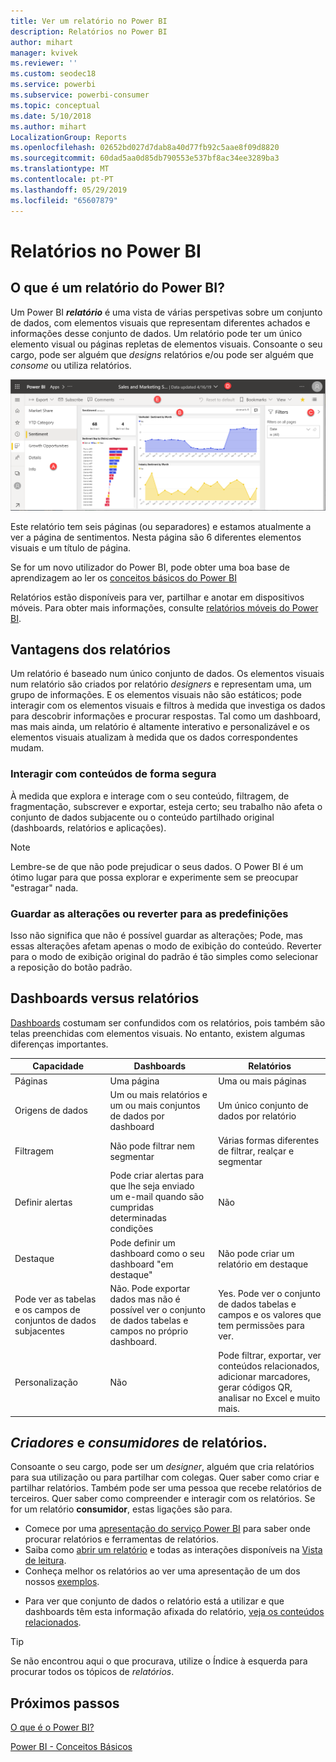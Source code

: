 ```yaml
---
title: Ver um relatório no Power BI
description: Relatórios no Power BI
author: mihart
manager: kvivek
ms.reviewer: ''
ms.custom: seodec18
ms.service: powerbi
ms.subservice: powerbi-consumer
ms.topic: conceptual
ms.date: 5/10/2018
ms.author: mihart
LocalizationGroup: Reports
ms.openlocfilehash: 02652bd027d7dab8a40d77fb92c5aae8f09d8820
ms.sourcegitcommit: 60dad5aa0d85db790553e537bf8ac34ee3289ba3
ms.translationtype: MT
ms.contentlocale: pt-PT
ms.lasthandoff: 05/29/2019
ms.locfileid: "65607879"
---
```

# <a name="reports-in-power-bi"></a>Relatórios no Power BI
## <a name="what-is-a-power-bi-report"></a>O que é um relatório do Power BI?
Um Power BI ***relatório*** é uma vista de várias perspetivas sobre um conjunto de dados, com elementos visuais que representam diferentes achados e informações desse conjunto de dados.  Um relatório pode ter um único elemento visual ou páginas repletas de elementos visuais. Consoante o seu cargo, pode ser alguém que *designs* relatórios e/ou pode ser alguém que *consome* ou utiliza relatórios.

![página de relatório](./media/end-user-reports/power-bi-report.png)

Este relatório tem seis páginas (ou separadores) e estamos atualmente a ver a página de sentimentos. Nesta página são 6 diferentes elementos visuais e um título de página.  

Se for um novo utilizador do Power BI, pode obter uma boa base de aprendizagem ao ler os [conceitos básicos do Power BI](end-user-basic-concepts.md)

Relatórios estão disponíveis para ver, partilhar e anotar em dispositivos móveis. Para obter mais informações, consulte [relatórios móveis do Power BI](mobile/mobile-reports-in-the-mobile-apps.md).

## <a name="advantages-of-reports"></a>Vantagens dos relatórios
Um relatório é baseado num único conjunto de dados. Os elementos visuais num relatório são criados por relatório *designers* e representam uma, um grupo de informações. E os elementos visuais não são estáticos; pode interagir com os elementos visuais e filtros à medida que investiga os dados para descobrir informações e procurar respostas. Tal como um dashboard, mas mais ainda, um relatório é altamente interativo e personalizável e os elementos visuais atualizam à medida que os dados correspondentes mudam.

### <a name="safely-interact-with-content"></a>Interagir com conteúdos de forma segura
À medida que explora e interage com o seu conteúdo, filtragem, de fragmentação, subscrever e exportar, esteja certo; seu trabalho não afeta o conjunto de dados subjacente ou o conteúdo partilhado original (dashboards, relatórios e aplicações).
 
> [!NOTE]
> Lembre-se de que não pode prejudicar o seus dados. O Power BI é um ótimo lugar para que possa explorar e experimente sem se preocupar "estragar" nada.

### <a name="save-your-changes-or-revert-to-the-default-settings"></a>Guardar as alterações ou reverter para as predefinições
Isso não significa que não é possível guardar as alterações; Pode, mas essas alterações afetam apenas o modo de exibição do conteúdo. Reverter para o modo de exibição original do padrão é tão simples como selecionar a reposição do botão padrão.

## <a name="dashboards-versus-reports"></a>Dashboards versus relatórios
[Dashboards](end-user-dashboards.md) costumam ser confundidos com os relatórios, pois também são telas preenchidas com elementos visuais. No entanto, existem algumas diferenças importantes.  

| **Capacidade** | **Dashboards** | **Relatórios** |
| --- | --- | --- |
| Páginas |Uma página |Uma ou mais páginas |
| Origens de dados |Um ou mais relatórios e um ou mais conjuntos de dados por dashboard |Um único conjunto de dados por relatório |
| Filtragem |Não pode filtrar nem segmentar |Várias formas diferentes de filtrar, realçar e segmentar |
| Definir alertas |Pode criar alertas para que lhe seja enviado um e-mail quando são cumpridas determinadas condições |Não |
| Destaque |Pode definir um dashboard como o seu dashboard "em destaque" |Não pode criar um relatório em destaque |
| Pode ver as tabelas e os campos de conjuntos de dados subjacentes |Não. Pode exportar dados mas não é possível ver o conjunto de dados tabelas e campos no próprio dashboard. |Yes. Pode ver o conjunto de dados tabelas e campos e os valores que tem permissões para ver. |
| Personalização |Não  |Pode filtrar, exportar, ver conteúdos relacionados, adicionar marcadores, gerar códigos QR, analisar no Excel e muito mais.   |

<!--| Available in Power BI Desktop |No |Yes, can create and view reports in Desktop |
| Pinning |Can pin existing visuals (tiles) only from current dashboard to your other dashboards |Can pin visuals (as tiles) to any of your dashboards. Can pin entire report pages to any of your dashboards. | -->

## <a name="report-creators-and-report-consumers"></a>***Criadores*** e ***consumidores*** de relatórios.
Consoante o seu cargo, pode ser um *designer*, alguém que cria relatórios para sua utilização ou para partilhar com colegas. Quer saber como criar e partilhar relatórios. Também pode ser uma pessoa que recebe relatórios de terceiros. Quer saber como compreender e interagir com os relatórios. Se for um relatório **consumidor**, estas ligações são para. 

* Comece por uma [apresentação do serviço Power BI](end-user-basic-concepts.md) para saber onde procurar relatórios e ferramentas de relatórios.
* Saiba como [abrir um relatório](end-user-report-open.md) e todas as interações disponíveis na [Vista de leitura](end-user-reading-view.md).
* Conheça melhor os relatórios ao ver uma apresentação de um dos nossos [exemplos](../sample-tutorial-connect-to-the-samples.md).  
<!--* Don't need the report any more? You can [remove it](../service-delete.md).-->
* Para ver que conjunto de dados o relatório está a utilizar e que dashboards têm esta informação afixada do relatório, [veja os conteúdos relacionados](end-user-related.md).

> [!TIP]
> Se não encontrou aqui o que procurava, utilize o Índice à esquerda para procurar todos os tópicos de *relatórios*.
> 
> 

## <a name="next-steps"></a>Próximos passos
[O que é o Power BI?](../power-bi-overview.md) 

[Power BI - Conceitos Básicos](end-user-basic-concepts.md)

